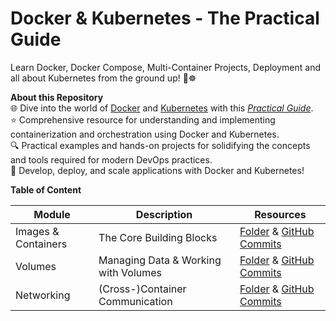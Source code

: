 # Docker & Kubernetes - The Practical Guide

Learn Docker, Docker Compose, Multi-Container Projects, Deployment and all about Kubernetes from the ground up! 🐳☸️

**About this Repository**<br />
🌐 Dive into the world of [Docker](https://react.dev/) and [Kubernetes](https://kubernetes.io/) with this _[Practical Guide](https://www.udemy.com/course/docker-kubernetes-the-practical-guide/)_.<br />
⭐ Comprehensive resource for understanding and implementing containerization and orchestration using Docker and Kubernetes.<br />
🔍 Practical examples and hands-on projects for solidifying the concepts and tools required for modern DevOps practices.<br />
🚀 Develop, deploy, and scale applications with Docker and Kubernetes!

**Table of Content**

| Module              | Description                          | Resources                                                                                                                               |
| ------------------- | ------------------------------------ | --------------------------------------------------------------------------------------------------------------------------------------- |
| Images & Containers | The Core Building Blocks             | [Folder](./images-containers) & [GitHub Commits](https://github.com/ThomasCode92/docker-k8s-practical-guide/commits/images-containers/) |
| Volumes             | Managing Data & Working with Volumes | [Folder](./data-volumes/) & [GitHub Commits](https://github.com/ThomasCode92/docker-k8s-practical-guide/commits/data-volumes)           |
| Networking          | (Cross-)Container Communication      | [Folder](./networking/) & [GitHub Commits](https://github.com/ThomasCode92/docker-k8s-practical-guide/commits/networking)               |
